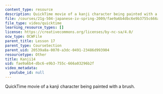 ```yaml
---
content_type: resource
description: QuickTime movie of a kanji character being painted with a brush.
file: /courses/21g-504-japanese-iv-spring-2009/fae9a6b4dbc6e9b3755c666a03296b2f_Kanji14.mov
file_type: video/quicktime
learning_resource_types: []
license: https://creativecommons.org/licenses/by-nc-sa/4.0/
ocw_type: OCWFile
parent_title: Lesson 17
parent_type: CourseSection
parent_uid: 20539a8a-0070-a3dc-0491-23486d993904
resourcetype: Other
title: Kanji14
uid: fae9a6b4-dbc6-e9b3-755c-666a03296b2f
video_metadata:
  youtube_id: null
---
```

QuickTime movie of a kanji character being painted with a brush.